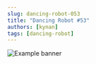 ```yaml
---
slug: dancing-robot-053
title: "Dancing Robot #53"
authors: [kynan]
tags: [dancing-robot]
---
```


![Example banner](/img/stories/dancing-robot/053.PNG)
